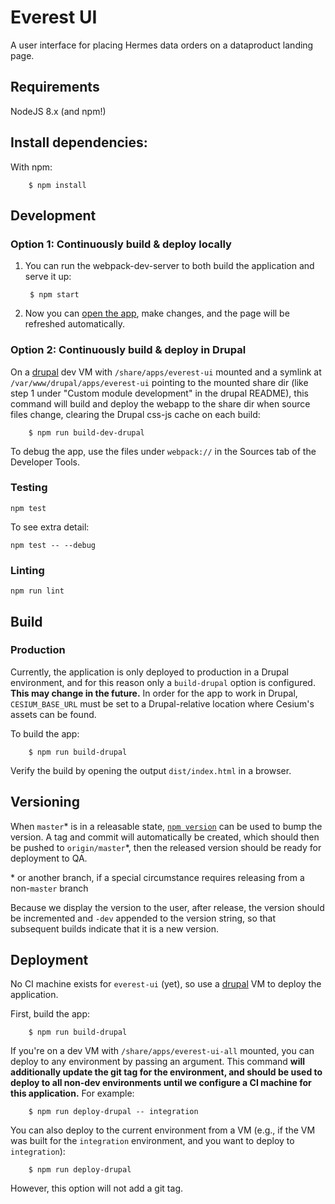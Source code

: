 # Everest UI

A user interface for placing Hermes data orders on a dataproduct landing page.

## Requirements

NodeJS 8.x (and npm!)

## Install dependencies:
With npm:

        $ npm install

## Development

### Option 1: Continuously build & deploy locally

1. You can run the webpack-dev-server to both build the application and serve it
   up:

        $ npm start

2. Now you can [open the app](http://localhost:8080/), make changes, and the
   page will be refreshed automatically.

### Option 2: Continuously build & deploy in Drupal

On a [drupal](https://bitbucket.org/nsidc/drupal/src/landing-page-module/) dev
VM with `/share/apps/everest-ui` mounted and a symlink at
`/var/www/drupal/apps/everest-ui` pointing to the mounted share dir (like step 1
under "Custom module development" in the drupal README), this command will build
and deploy the webapp to the share dir when source files change, clearing the
Drupal css-js cache on each build:

        $ npm run build-dev-drupal

To debug the app, use the files under `webpack://` in the Sources tab of the
Developer Tools.

### Testing

    npm test

To see extra detail:

    npm test -- --debug

### Linting

    npm run lint

## Build

### Production

Currently, the application is only deployed to production in a Drupal
environment, and for this reason only a `build-drupal` option is configured.
**This may change in the future.** In order for the app to work in Drupal,
`CESIUM_BASE_URL` must be set to a Drupal-relative location where Cesium's
assets can be found.

To build the app:

        $ npm run build-drupal

Verify the build by opening the output `dist/index.html` in a browser.

## Versioning

When `master`\* is in a releasable state, [`npm
version`](https://docs.npmjs.com/cli/version) can be used to bump the version. A
tag and commit will automatically be created, which should then be pushed to
`origin/master`\*, then the released version should be ready for deployment to
QA.

\* or another branch, if a special circumstance requires releasing from a
non-`master` branch

Because we display the version to the user, after release, the version should be
incremented and `-dev` appended to the version string, so that subsequent builds
indicate that it is a new version.

## Deployment

No CI machine exists for `everest-ui` (yet), so use a
[drupal](https://bitbucket.org/nsidc/drupal/src/landing-page-module/) VM to
deploy the application.

First, build the app:

        $ npm run build-drupal

If you're on a dev VM with `/share/apps/everest-ui-all` mounted, you can
deploy to any environment by passing an argument. This command **will additionally
update the git tag for the environment, and should be used to deploy to all
non-dev environments until we configure a CI machine for this application.**
For example:

        $ npm run deploy-drupal -- integration

You can also deploy to the current environment from a VM (e.g., if the VM was
built for the `integration` environment, and you want to deploy to `integration`):

        $ npm run deploy-drupal

However, this option will not add a git tag.
